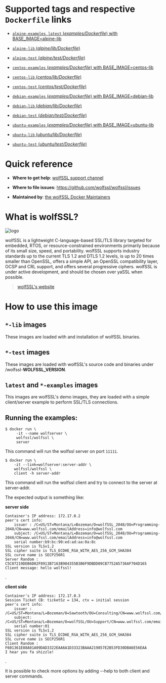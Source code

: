 # Supported tags and respective `Dockerfile` links

- [`alpine-examples`, `latest` (*examples/Dockerfile*) with BASE_IMAGE=alpine-lib](https://github.com/wolfssl/Dockerfile/blob/master/examples/Dockerfile)
- [`alpine-lib` (*alpine/lib/Dockerfile*)](https://github.com/wolfssl/Dockerfile/blob/master/alpine/lib/Dockerfile)
- [`alpine-test` (*alpine/test/Dockerfile*)](https://github.com/wolfssl/Dockerfile/blob/master/alpine/test/Dockerfile)

- [`centos-examples` (*examples/Dockerfile*) with BASE_IMAGE=centos-lib](https://github.com/wolfssl/Dockerfile/blob/master/examples/Dockerfile)
- [`centos-lib` (*centos/lib/Dockerfile*)](https://github.com/wolfssl/Dockerfile/blob/master/centos/lib/Dockerfile)
- [`centos-test` (*centos/test/Dockerfile*)](https://github.com/wolfssl/Dockerfile/blob/master/centos/test/Dockerfile)

- [`debian-examples` (*examples/Dockerfile*) with BASE_IMAGE=debian-lib](https://github.com/wolfssl/Dockerfile/blob/master/examples/Dockerfile)
- [`debian-lib` (*debian/lib/Dockerfile*)](https://github.com/wolfssl/Dockerfile/blob/master/debian/lib/Dockerfile)
- [`debian-test` (*debian/test/Dockerfile*)](https://github.com/wolfssl/Dockerfile/blob/master/debian/test/Dockerfile)

- [`ubuntu-examples` (*examples/Dockerfile*) with BASE_IMAGE=ubuntu-lib](https://github.com/wolfssl/Dockerfile/blob/master/examples/Dockerfile)
- [`ubuntu-lib` (*ubuntu/lib/Dockerfile*)](https://github.com/wolfssl/Dockerfile/blob/master/ubuntu/lib/Dockerfile)
- [`ubuntu-test` (*ubuntu/test/Dockerfile*)](https://github.com/wolfssl/Dockerfile/blob/master/ubuntu/test/Dockerfile)

# Quick reference

 - **Where to get help**:
    [wolfSSL support channel](mailto:support@wolfssl.com)

 - **Where to file issues**:
    https://github.com/wolfssl/wolfssl/issues

 - **Maintained by**:
    [the wolfSSL Docker Maintainers](https://github.com/wolfssl/wolfssl)

# What is wolfSSL?

![logo](https://avatars1.githubusercontent.com/u/5891092?v=4&s=100)

wolfSSL is a lightweight C-language-based SSL/TLS library targeted for embedded, RTOS, or resource-constrained environments primarily because of its small size, speed, and portability. wolfSSL supports industry standards up to the current TLS 1.2 and DTLS 1.2 levels, is up to 20 times smaller than OpenSSL, offers a simple API, an OpenSSL compatibility layer, OCSP and CRL support, and offers several progressive ciphers. wolfSSL is under active development, and should be chosen over yaSSL when possible.

> [wolfSSL's website](https://www.wolfssl.com)

# How to use this image

## `*-lib` images

These images are loaded with and installation of wolfSSL binaries.

## `*-test` images

These images are loaded with wolfSSL's source code and binaries under /wolfssl-**WOLFSSL_VERSION**.

## `latest` and `*-examples` images

This images are wolfSSL's demo images, they are loaded with a simple client/server example to perform SSL/TLS connections.

## Running the examples:

```console
$ docker run \
     -it --name wolfserver \
     wolfssl/wolfssl \
     server
```
This command will run the wolfssl server on port `11111`.

```console
$ docker run \
    -it --link=wolfserver:server-addr \
    wolfssl/wolfssl \
    client -h server-addr
```
This command will run the wolfssl client and try to connect to the server at server-addr.

The expected output is something like:

**server side**
```
Container's IP address: 172.17.0.2
peer's cert info:
    issuer : /C=US/ST=Montana/L=Bozeman/O=wolfSSL_2048/OU=Programming-2048/CN=www.wolfssl.com/emailAddress=info@wolfssl.com
    subject: /C=US/ST=Montana/L=Bozeman/O=wolfSSL_2048/OU=Programming-2048/CN=www.wolfssl.com/emailAddress=info@wolfssl.com
    serial number:b9:bc:90:ed:ad:aa:0a:8c
SSL version is TLSv1.2
SSL cipher suite is TLS_ECDHE_RSA_WITH_AES_256_GCM_SHA384
SSL curve name is SECP256R1
Server Random : C5C07219DEB6D02F8913B7163B984355B3B6F9DBDD09CB7752A5736AF704D165
Client message: hello wolfssl!
```
.

**client side**
```
Container's IP address: 172.17.0.3
Session Ticket CB: ticketSz = 134, ctx = initial session
peer's cert info:
    issuer : /C=US/ST=Montana/L=Bozeman/O=Sawtooth/OU=Consulting/CN=www.wolfssl.com/emailAddress=info@wolfssl.com
    subject: /C=US/ST=Montana/L=Bozeman/O=wolfSSL/OU=Support/CN=www.wolfssl.com/emailAddress=info@wolfssl.com
    serial number:01
SSL version is TLSv1.2
SSL cipher suite is TLS_ECDHE_RSA_WITH_AES_256_GCM_SHA384
SSL curve name is SECP256R1
Client Random : F601361E88A01A09DAD3322EAA6A1D33323BAAA219857E2B53FD30DBA6E56EAA
I hear you fa shizzle!
```
.

It is possible to check more options by adding --help to both client and server commands.
